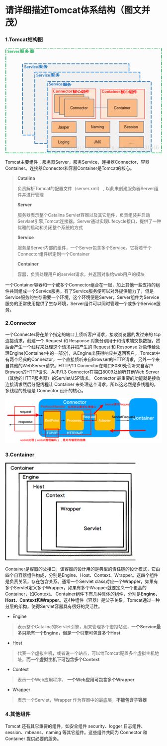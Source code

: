# 请详细描述Tomcat体系结构（图⽂并茂）

### 1.Tomcat结构图

<img src="./assert/image-20200602220925570.png" alt="image-20200602220925570" style="zoom:50%;" />

​	Tomcat主要组件：服务器Server，服务Service，连接器Connector、容器Container。连接器Connector和容器Container是Tomcat的核心。

>**Catalina**
>
>负责解析Tomcat的配置⽂件（server.xml） , 以此来创建服务器Server组件并进⾏管理
>
>**Server**
>
>服务器表示整个Catalina Servlet容器以及其它组件，负责组装并启动Servlaet引擎,Tomcat连接器。Server通过实现Lifecycle接⼝，提供了⼀种优雅的启动和关闭整个系统的⽅式
>
>**Service**
>
>服务是Server内部的组件，⼀个Server包含多个Service。它将若⼲个Connector组件绑定到⼀个Container
>
>**Container**
>
>容器，负责处理⽤户的servlet请求，并返回对象给web⽤户的模块

​	一个Container容器和一个或多个Connector组合在一起，加上其他一些支持的组件共同组成一个Service服务，有了Service服务便可以对外提供能力了，但是	Service服务的生存需要一个环境，这个环境便是Server，Server组件为Service服务的正常使用提供了生存环境，Server组件可以同时管理一个或多个Service服务。



### 2.Connector

一个Connecter将在某个指定的端口上侦听客户请求，接收浏览器的发过来的 tcp 连接请求，创建一个 Request 和 Response 对象分别用于和请求端交换数据，然后会产生一个线程来处理这个请求并把产生的 Request 和 Response 对象传给处理Engine(Container中的一部分)，从Engine出获得响应并返回客户。 
Tomcat中有两个经典的Connector，一个直接侦听来自Browser的HTTP请求，另外一个来自其他的WebServer请求。HTTP/1.1 Connector在端口8080处侦听来自客户Browser的HTTP请求，AJP/1.3 Connector在端口8009处侦听其他Web Server（其他的HTTP服务器）的Servlet/JSP请求。 
Connector 最重要的功能就是接收连接请求然后分配线程让 Container 来处理这个请求，所以这必然是多线程的，多线程的处理是 Connector 设计的核心。

<img src="./assert/image-20200602221607745.png" alt="image-20200602221607745" style="zoom:50%;" />

### 3.Container

<img src="./assert/image-20200602221250582.png" alt="image-20200602221250582" style="zoom:50%;" />

 Container是容器的父接口，该容器的设计用的是典型的责任链的设计模式，它由四个自容器组件构成，分别是Engine、Host、Context、Wrapper。这四个组件是负责关系，存在包含关系。通常一个Servlet class对应一个Wrapper，如果有多个Servlet定义多个Wrapper，如果有多个Wrapper就要定义一个更高的Container，如Context。 Container组件下有⼏种具体的组件，分别是E**ngine、Host、Context和Wrapper**。这4种组件（容器）是⽗⼦关系。Tomcat通过⼀种分层的架构，使得Servlet容器具有很好的灵活性。

- Engine

> 表示整个Catalina的Servlet引擎，⽤来管理多个虚拟站点，⼀**个Service最多只能有⼀个Engine，但是⼀个引擎可包含多个Host**

- Host

> 代表⼀个虚拟主机，或者说⼀个站点，可以给Tomcat配置多个虚拟主机地址，**⽽⼀个虚拟主机下可包含多个Context**

- Context

> 表示⼀个Web应⽤程序， **⼀个Web应⽤可包含多个Wrapper**

- Wrapper

> 表示⼀个Servlet，Wrapper 作为容器中的最底层，**不能包含⼦容器**

### 4.其他组件

  Tomcat 还有其它重要的组件，如安全组件 security、logger 日志组件、session、mbeans、naming 等其它组件。这些组件共同为 Connector 和 Container 提供必要的服务。

